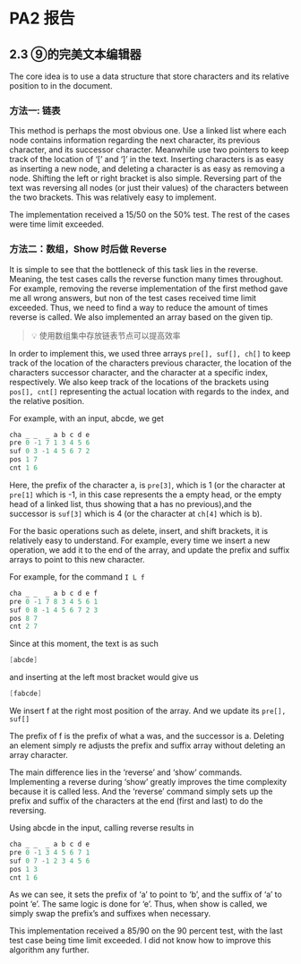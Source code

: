# PA2 报告

## 2.3 ⑨的完美文本编辑器

The core idea is to use a data structure that store characters and its relative position to in the document. 

### 方法一: 链表

This method is perhaps the most obvious one. Use a linked list where each node contains information regarding the next character, its previous character, and its successor character. Meanwhile use two pointers to keep track of the location of ‘[’ and ‘]’ in the text. Inserting characters is as easy as inserting a new node, and deleting a character is as easy as removing a node. Shifting the left or right bracket is also simple. Reversing part of the text was reversing all nodes (or just their values) of the characters between the two brackets. This was relatively easy to implement.

The implementation received a 15/50 on the 50% test. The rest of the cases were time limit exceeded. 

### 方法二：数组，Show 时后做 Reverse

It is simple to see that the bottleneck of this task lies in the reverse. Meaning, the test cases calls the reverse function many times throughout. For example, removing the reverse implementation of the first method gave me all wrong answers, but non of the test cases received time limit exceeded. Thus, we need to find a way to reduce the amount of times reverse is called. We also implemented an array based on the given tip. 
> 💡 使用数组集中存放链表节点可以提高效率

In order to implement this, we used three arrays `pre[], suf[], ch[]` to keep track of the location of the characters previous character, the location of the characters successor character, and the character at a specific index, respectively. We also keep track of the locations of the brackets using `pos[], cnt[]` representing the actual location with regards to the index, and the relative position. 

For example, with an input, abcde, we get 

```cpp
cha _ _  _ a b c d e 
pre 0 -1 7 1 3 4 5 6 
suf 0 3 -1 4 5 6 7 2 
pos 1 7
cnt 1 6
```

Here, the prefix of the character a, is `pre[3]`, which is 1 (or the character at `pre[1]` which is -1, in this case represents the a empty head, or the empty head of a linked list, thus showing that a has no previous),and the successor is `suf[3]` which is 4 (or the character at `ch[4]` which is b).

For the basic operations such as delete, insert, and shift brackets, it is relatively easy to understand. For example, every time we insert a new operation, we add it to the end of the array, and update the prefix and suffix arrays to point to this new character. 

For example, for the command `I L f`

```cpp
cha _ _  _ a b c d e f 
pre 0 -1 7 8 3 4 5 6 1 
suf 0 8 -1 4 5 6 7 2 3 
pos 8 7
cnt 2 7
```

Since at this moment, the text is as such

```cpp
[abcde]
```

and inserting at the left most bracket would give us

```cpp
[fabcde]
```

We insert f at the right most position of the array. And we update its `pre[], suf[]`

The prefix of f is the prefix of what a was, and the successor is a. Deleting an element simply re adjusts the prefix and suffix array without deleting an array character. 

The main difference lies in the ‘reverse’ and ‘show’ commands. Implementing a reverse during ‘show’ greatly improves the time complexity because it is called less. And the ‘reverse’ command simply sets up the prefix and suffix of the characters at the end (first and last) to do the reversing. 

Using abcde in the input, calling reverse results in

```cpp
cha _ _  _ a b c d e 
pre 0 -1 3 4 5 6 7 1 
suf 0 7 -1 2 3 4 5 6 
pos 1 3
cnt 1 6
```

As we can see, it sets the prefix of ‘a’ to point to ‘b’, and the suffix of ‘a’ to point ‘e’. The same logic is done for ‘e’. Thus, when show is called, we simply swap the prefix’s and suffixes when necessary. 

This implementation received a 85/90 on the 90 percent test, with the last test case being time limit exceeded. I did not know how to improve this algorithm any further.